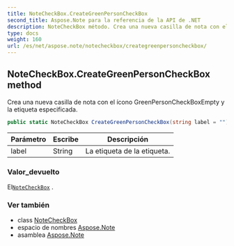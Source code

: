 ```yaml
---
title: NoteCheckBox.CreateGreenPersonCheckBox
second_title: Aspose.Note para la referencia de la API de .NET
description: NoteCheckBox método. Crea una nueva casilla de nota con el ícono GreenPersonCheckBoxEmpty y la etiqueta especificada.
type: docs
weight: 160
url: /es/net/aspose.note/notecheckbox/creategreenpersoncheckbox/
---
```

## NoteCheckBox.CreateGreenPersonCheckBox method

Crea una nueva casilla de nota con el ícono GreenPersonCheckBoxEmpty y la etiqueta especificada.

```csharp
public static NoteCheckBox CreateGreenPersonCheckBox(string label = "")
```

| Parámetro | Escribe | Descripción |
| --- | --- | --- |
| label | String | La etiqueta de la etiqueta. |

### Valor_devuelto

El[`NoteCheckBox`](../) .

### Ver también

* class [NoteCheckBox](../)
* espacio de nombres [Aspose.Note](../../notecheckbox/)
* asamblea [Aspose.Note](../../../)


